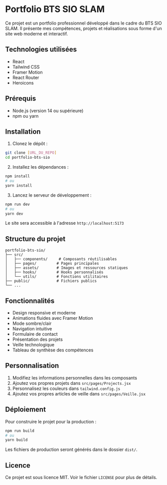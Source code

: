 # Portfolio BTS SIO SLAM

Ce projet est un portfolio professionnel développé dans le cadre du BTS SIO SLAM. Il présente mes compétences, projets et réalisations sous forme d'un site web moderne et interactif.

## Technologies utilisées

- React
- Tailwind CSS
- Framer Motion
- React Router
- Heroicons

## Prérequis

- Node.js (version 14 ou supérieure)
- npm ou yarn

## Installation

1. Clonez le dépôt :
```bash
git clone [URL_DU_REPO]
cd portfolio-bts-sio
```

2. Installez les dépendances :
```bash
npm install
# ou
yarn install
```

3. Lancez le serveur de développement :
```bash
npm run dev
# ou
yarn dev
```

Le site sera accessible à l'adresse `http://localhost:5173`

## Structure du projet

```
portfolio-bts-sio/
├── src/
│   ├── components/     # Composants réutilisables
│   ├── pages/         # Pages principales
│   ├── assets/        # Images et ressources statiques
│   ├── hooks/         # Hooks personnalisés
│   └── utils/         # Fonctions utilitaires
├── public/            # Fichiers publics
└── ...
```

## Fonctionnalités

- Design responsive et moderne
- Animations fluides avec Framer Motion
- Mode sombre/clair
- Navigation intuitive
- Formulaire de contact
- Présentation des projets
- Veille technologique
- Tableau de synthèse des compétences

## Personnalisation

1. Modifiez les informations personnelles dans les composants
2. Ajoutez vos propres projets dans `src/pages/Projects.jsx`
3. Personnalisez les couleurs dans `tailwind.config.js`
4. Ajoutez vos propres articles de veille dans `src/pages/Veille.jsx`

## Déploiement

Pour construire le projet pour la production :

```bash
npm run build
# ou
yarn build
```

Les fichiers de production seront générés dans le dossier `dist/`.

## Licence

Ce projet est sous licence MIT. Voir le fichier `LICENSE` pour plus de détails.

